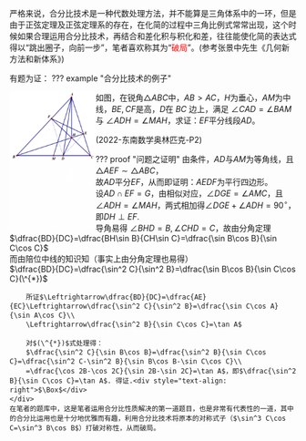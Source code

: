 严格来说，合分比技术是一种代数处理方法，并不能算是三角体系中的一环，但是由于正弦定理及正弦定理系的存在，在化简的过程中三角比例式常常出现，这个时候如果合理运用合分比技术，再结合和差化积与积化和差，往往能使化简的表达式得以“跳出圈子，向前一步”，笔者喜欢称其为“<span style="color: red">破局</span>”。(参考张景中先生《几何新方法和新体系》)

有题为证：
??? example "合分比技术的例子"
    <div style="flex-wrap: wrap;">
        <div style="flex: 1; max-width: 30%;">
            <img src="../assets/images/hefenbi_default.png" class="light-theme-image" alt="塞瓦定理" style="max-width: 100%; height: auto; float: left">
        </div>
        <div style="flex: 1; max-width: 30%;">
            <img src="../assets/images/hefenbi_slate.png" class="dark-theme-image" alt="塞瓦定理" style="max-width: 100%; height: auto; float: left">
        </div>
        <div style="flex: 1; max-width: 100%; align-items: center; ">
            <p>如图，在锐角$\triangle ABC$中，$AB>AC$，$H$为垂心，$AM$为中线，$BE,CF$是高，$D$在 $BC$ 边上，满足 $\angle CAD=\angle BAM$ 与 $\angle ADH=\angle MAH$，求证：$EF$平分线段$AD$。</p>
            <p>(2022-东南数学奥林匹克-P2)</p>
        </div>
    </div>
    <div>
    ??? proof "问题之证明"
        由条件，$AD$与$AM$为等角线，且$\triangle AEF\sim\triangle ABC$，  
        故$AD$平分$EF$，从而即证明：$AEDF$为平行四边形。  
        设$AD\cap EF=G$，由相似对应，$\angle DGE=\angle AMC$，且$\angle ADH=\angle MAH$，两式相加得$\angle DGE+\angle ADH=90^{\circ}$，即$DH\perp EF$.  
        导角易得 $\angle BHD=B,\angle CHD=C$，故由分角定理  
        $\dfrac{BD}{DC}=\dfrac{BH\sin B}{CH\sin C}=\dfrac{\sin B\cos B}{\sin C\cos C}$  
        而由陪位中线的知识知（事实上由分角定理也易得）  
        $\dfrac{BD}{DC}=\dfrac{\sin^2 C}{\sin^2 B}=\dfrac{\sin B\cos B}{\sin C\cos C}(\^{*})$

        所证$\Leftrightarrow\dfrac{BD}{DC}=\dfrac{AE}{EC}\Leftrightarrow\dfrac{\sin^2 C}{\sin^2 B}=\dfrac{\sin C\cos A}{\sin A\cos C}\\
        \Leftrightarrow\dfrac{\sin^2 B}{\sin C\cos C}=\tan A$

        对$(\^{*})$式处理得：  
        $\dfrac{\sin^2 C}{\sin B\cos B}=\dfrac{\sin^2 B}{\sin C\cos C}=\dfrac{\sin^2 C-\sin^2 B}{\sin B\cos B-\sin C\cos C}\\
        =\dfrac{\cos 2B-\cos 2C}{\sin 2B-\sin 2C}=\tan A$，即$\dfrac{\sin^2 B}{\sin C\cos C}=\tan A$. 得证.<div style="text-align: right">$\Box$</div>
    </div>
    在笔者的题库中，这是笔者运用合分比性质解决的第一道题目，也是非常有代表性的一道，其中的合分比运用也是十分地优雅而有趣，利用合分比技术将原本的对称式子（$\sin^3 C\cos C=\sin^3 B\cos B$）打破对称性，从而破局。
